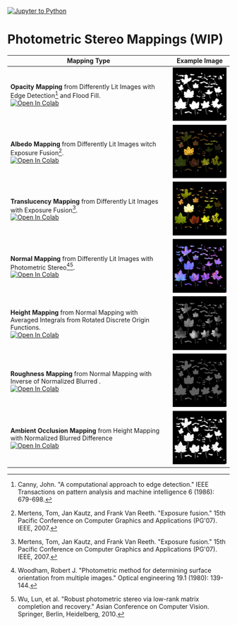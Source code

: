 [![Jupyter to Python](https://github.com/YertleTurtleGit/photometric-stereo-mappings/actions/workflows/jupyter_to_python.yml/badge.svg?branch=main)](https://github.com/YertleTurtleGit/photometric-stereo-mappings/actions/workflows/jupyter_to_python.yml)

# Photometric Stereo Mappings (WIP)

|Mapping Type|Example Image|
|---|---|
|**Opacity Mapping** from Differently Lit Images with Edge Detection[^1] and Flood Fill.<br><a href="https://colab.research.google.com/github/YertleTurtleGit/photometric-stereo-mappings/blob/main/n1_opacity_map.ipynb"><img src="https://colab.research.google.com/assets/colab-badge.svg" alt="Open In Colab"/></a>|<img title="Opacity Mapping" src="./test_dataset/output/opacity.png" width="200">|
|**Albedo Mapping** from Differently Lit Images witch Exposure Fusion[^2].<br><a href="https://colab.research.google.com/github/YertleTurtleGit/photometric-stereo-mappings/blob/main/n2_albedo_map.ipynb"><img src="https://colab.research.google.com/assets/colab-badge.svg" alt="Open In Colab"/></a>|<img title="Albedo Mapping" src="./test_dataset/output/albedo.png" width="200">|
|**Translucency Mapping** from Differently Lit Images with Exposure Fusion[^2].<br><a href="https://colab.research.google.com/github/YertleTurtleGit/photometric-stereo-mappings/blob/main/n2_translucency_map.ipynb"><img src="https://colab.research.google.com/assets/colab-badge.svg" alt="Open In Colab"/></a>|<img title="Translucency Mapping" src="./test_dataset/output/translucency.png" width="200">|
|**Normal Mapping** from Differently Lit Images with Photometric Stereo[^3][^4].<br><a href="https://colab.research.google.com/github/YertleTurtleGit/photometric-stereo-mappings/blob/main/n2_normal_map.ipynb"><img src="https://colab.research.google.com/assets/colab-badge.svg" alt="Open In Colab"/></a>|<img title="Normal Mapping" src="./test_dataset/output/normal.png" width="200">|
|**Height Mapping** from Normal Mapping with Averaged Integrals from Rotated Discrete Origin Functions.<br><a href="https://colab.research.google.com/github/YertleTurtleGit/photometric-stereo-mappings/blob/main/n3_height_map.ipynb"><img src="https://colab.research.google.com/assets/colab-badge.svg" alt="Open In Colab"/></a>|<img title="Height Mapping" src="./test_dataset/output/height.png" width="200">|
|**Roughness Mapping** from Normal Mapping with Inverse of Normalized Blurred .<br><a href="https://colab.research.google.com/github/YertleTurtleGit/photometric-stereo-mappings/blob/main/n3_roughness_map.ipynb"><img src="https://colab.research.google.com/assets/colab-badge.svg" alt="Open In Colab"/></a>|<img title="Roughness Mapping" src="./test_dataset/output/roughness.png" width="200">|
|**Ambient Occlusion Mapping** from Height Mapping with Normalized Blurred Difference<br><a href="https://colab.research.google.com/github/YertleTurtleGit/photometric-stereo-mappings/blob/main/n4_ambient_occlusion_map.ipynb"><img src="https://colab.research.google.com/assets/colab-badge.svg" alt="Open In Colab"/></a>|<img title="Ambient Occlusion Mapping" src="./test_dataset/output/ambient_occlusion.png" width="200">|

[^1]: Canny, John. "A computational approach to edge detection." IEEE Transactions on pattern analysis and machine intelligence 6 (1986): 679-698.

[^2]: Mertens, Tom, Jan Kautz, and Frank Van Reeth. "Exposure fusion." 15th Pacific Conference on Computer Graphics and Applications (PG'07). IEEE, 2007.

[^3]: Woodham, Robert J. "Photometric method for determining surface orientation from multiple images." Optical engineering 19.1 (1980): 139-144.

[^4]: Wu, Lun, et al. "Robust photometric stereo via low-rank matrix completion and recovery." Asian Conference on Computer Vision. Springer, Berlin, Heidelberg, 2010.
